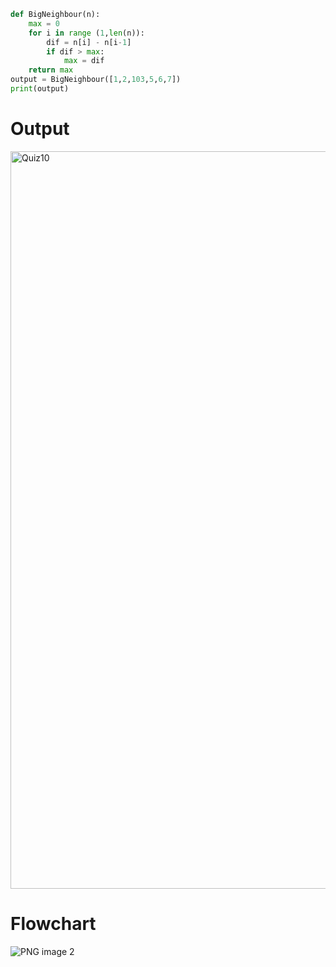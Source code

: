 ```py
def BigNeighbour(n):
    max = 0
    for i in range (1,len(n)):
        dif = n[i] - n[i-1]
        if dif > max:
            max = dif
    return max
output = BigNeighbour([1,2,103,5,6,7])
print(output)
```
# Output
<img width="1180" alt="Quiz10" src="https://user-images.githubusercontent.com/82266864/144793298-a9ae9a18-dc1a-4c39-b755-52836e3aade3.png">

# Flowchart
![PNG image 2](https://user-images.githubusercontent.com/82266864/144941767-214e3385-7652-46d7-845e-f67d2542cdee.png)

